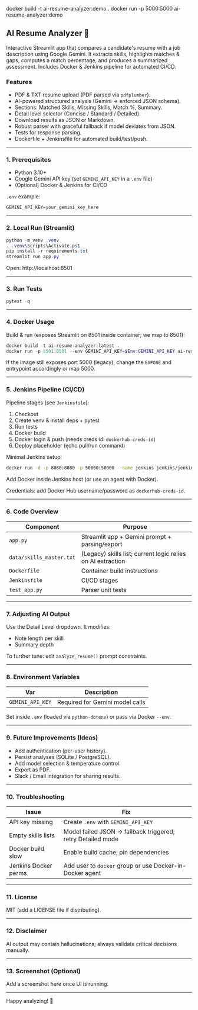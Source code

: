 
docker build -t ai-resume-analyzer:demo .
docker run -p 5000:5000 ai-resume-analyzer:demo
## AI Resume Analyzer 🚀

Interactive Streamlit app that compares a candidate's resume with a job description using Google Gemini. It extracts skills, highlights matches & gaps, computes a match percentage, and produces a summarized assessment. Includes Docker & Jenkins pipeline for automated CI/CD.

### Features
* PDF & TXT resume upload (PDF parsed via `pdfplumber`).
* AI-powered structured analysis (Gemini → enforced JSON schema).
* Sections: Matched Skills, Missing Skills, Match %, Summary.
* Detail level selector (Concise / Standard / Detailed).
* Download results as JSON or Markdown.
* Robust parser with graceful fallback if model deviates from JSON.
* Tests for response parsing.
* Dockerfile + Jenkinsfile for automated build/test/push.

---
### 1. Prerequisites
* Python 3.10+
* Google Gemini API key (set `GEMINI_API_KEY` in a `.env` file)
* (Optional) Docker & Jenkins for CI/CD

`.env` example:
```
GEMINI_API_KEY=your_gemini_key_here
```

---
### 2. Local Run (Streamlit)
```powershell
python -m venv .venv
. .venv\Scripts\Activate.ps1
pip install -r requirements.txt
streamlit run app.py
```
Open: http://localhost:8501

---
### 3. Run Tests
```powershell
pytest -q
```

---
### 4. Docker Usage
Build & run (exposes Streamlit on 8501 inside container; we map to 8501):
```powershell
docker build -t ai-resume-analyzer:latest .
docker run -p 8501:8501 --env GEMINI_API_KEY=$Env:GEMINI_API_KEY ai-resume-analyzer:latest
```
If the image still exposes port 5000 (legacy), change the `EXPOSE` and entrypoint accordingly or map 5000.

---
### 5. Jenkins Pipeline (CI/CD)
Pipeline stages (see `Jenkinsfile`):
1. Checkout
2. Create venv & install deps + pytest
3. Run tests
4. Docker build
5. Docker login & push (needs creds id: `dockerhub-creds-id`)
6. Deploy placeholder (echo pull/run command)

Minimal Jenkins setup:
```bash
docker run -d -p 8080:8080 -p 50000:50000 --name jenkins jenkins/jenkins:lts
```
Add Docker inside Jenkins host (or use an agent with Docker).

Credentials: add Docker Hub username/password as `dockerhub-creds-id`.

---
### 6. Code Overview
| Component | Purpose |
|-----------|---------|
| `app.py` | Streamlit app + Gemini prompt + parsing/export |
| `data/skills_master.txt` | (Legacy) skills list; current logic relies on AI extraction |
| `Dockerfile` | Container build instructions |
| `Jenkinsfile` | CI/CD stages |
| `test_app.py` | Parser unit tests |

---
### 7. Adjusting AI Output
Use the Detail Level dropdown. It modifies:
* Note length per skill
* Summary depth

To further tune: edit `analyze_resume()` prompt constraints.

---
### 8. Environment Variables
| Var | Description |
|-----|-------------|
| `GEMINI_API_KEY` | Required for Gemini model calls |

Set inside `.env` (loaded via `python-dotenv`) or pass via Docker `--env`.

---
### 9. Future Improvements (Ideas)
* Add authentication (per-user history).
* Persist analyses (SQLite / PostgreSQL).
* Add model selection & temperature control.
* Export as PDF.
* Slack / Email integration for sharing results.

---
### 10. Troubleshooting
| Issue | Fix |
|-------|-----|
| API key missing | Create `.env` with `GEMINI_API_KEY` |
| Empty skills lists | Model failed JSON → fallback triggered; retry Detailed mode |
| Docker build slow | Enable build cache; pin dependencies |
| Jenkins Docker perms | Add user to `docker` group or use Docker-in-Docker agent |

---
### 11. License
MIT (add a LICENSE file if distributing).

---
### 12. Disclaimer
AI output may contain hallucinations; always validate critical decisions manually.

---
### 13. Screenshot (Optional)
Add a screenshot here once UI is running.

---
Happy analyzing! 🎯
